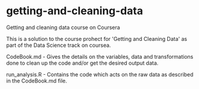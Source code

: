 # getting-and-cleaning-data
Getting and cleaning data course on Coursera

This is a solution to the course prohect for 'Getting and Cleaning Data' as 
part of the Data Science track on coursea.

CodeBook.md - Gives the details on the variables, data and transformations done
to clean up the code and/or get the desired output data.

run_analysis.R - Contains the code which acts on the raw data as described in the
CodeBook.md file.